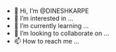- 👋 Hi, I’m @DINESHKARPE
- 👀 I’m interested in ...
- 🌱 I’m currently learning ...
- 💞️ I’m looking to collaborate on ...
- 📫 How to reach me ...

<!---
DINESHKARPE/DINESHKARPE is a ✨ special ✨ repository because its `README.md` (this file) appears on your GitHub profile.
You can click the Preview link to take a look at your changes.
--->
